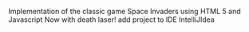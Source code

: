 Implementation of the classic game Space Invaders using HTML 5 and Javascript
Now with death laser!
add project to IDE IntelliJIdea


